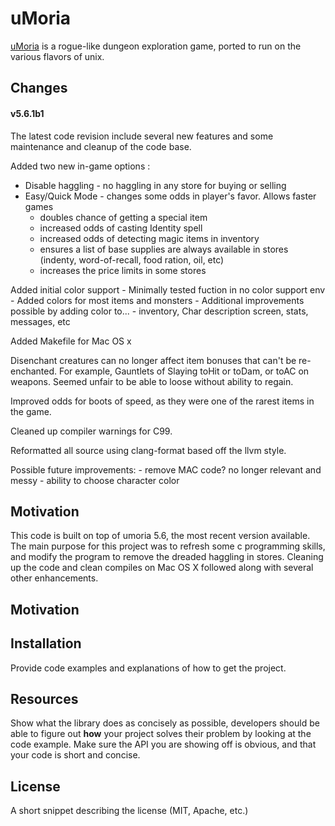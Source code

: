 uMoria
=====

[uMoria](https://en.wikipedia.org/wiki/Moria_(video_game)) is a rogue-like dungeon exploration game, ported to run on the various flavors of unix. 

## Changes

#### v5.6.1b1 
The latest code revision include several new features and some maintenance and cleanup of the code base.

Added two new in-game options
:
- Disable haggling - no haggling in any store for buying or selling
- Easy/Quick Mode - changes some odds in player's favor. Allows faster games
	- doubles chance of getting a special item 
	- increased odds of casting Identity spell
	- increased odds of detecting magic items in inventory
	- ensures a list of base supplies are always available in stores
		(indenty, word-of-recall, food ration, oil, etc)
	- increases the price limits in some stores

Added initial color support
	- Minimally tested fuction in no color support env
	- Added colors for most items and monsters
	- Additional improvements possible by adding color to...
		- inventory, Char description screen, stats, messages, etc

Added Makefile for Mac OS x

Disenchant creatures can no longer affect item bonuses that can't 
be re-enchanted. For example, Gauntlets of Slaying toHit or toDam, 
or toAC on weapons. Seemed unfair to be able to loose without ability
to regain.

Improved odds for boots of speed, as they were one of the rarest items in the game.

Cleaned up compiler warnings for C99.

Reformatted all source using clang-format based off the llvm style. 

Possible future improvements:
	- remove MAC code? no longer relevant and messy
	- ability to choose character color


## Motivation

This code is built on top of umoria 5.6, the most recent version available. The main purpose for this project was to refresh some c programming skills, and modify the program to remove the dreaded haggling in stores. Cleaning up the code and clean compiles on Mac OS X followed along with several other enhancements.

## Motivation

## Installation

Provide code examples and explanations of how to get the project.

## Resources

Show what the library does as concisely as possible, developers should be able to figure out **how** your project solves their problem by looking at the code example. Make sure the API you are showing off is obvious, and that your code is short and concise.

## License

A short snippet describing the license (MIT, Apache, etc.)
